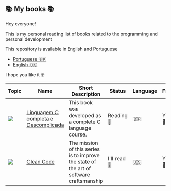 ##  📚 My books 📚
Hey everyone!

This is my personal reading list of books related to the programming and personal development

This repository is available in English and Portuguese

* [Portuguese 🇧🇷](https://github.com/MilenaCarecho/myBooks/tree/Pt-br)
* [English 🇺🇸](https://github.com/MilenaCarecho/myBooks)


I hope you like it 🤓


|Topic                                                                 | Name                                                                                                                             | Short Description                                          | Status     | Language | Free |
|----------------------------------------------------------------------| ---------------------------------------------------------------------------------------------------------------------------------| -----------------------------------------------------| ---------- |----------| -----|
|<img src="https://img.icons8.com/color/48/000000/c-programming.png"/> | [Linguagem C completa e Descomplicada](https://github.com/MilenaCarecho/myBooks/tree/master/LinguagemCCompletaDescomplocada_Andre)       | This book was developed as a complete C language course.                                                    | Reading   📖 |    🇧🇷    | Yes 💸 |
|<img src="https://img.icons8.com/nolan/64/development-skill.png"/>    | [Clean Code](https://github.com/MilenaCarecho/myBooks/tree/master/Clean%20Code)                                |The mission of this series is to improve the state of the art of software craftsmanship                      | I'll read 📅 |    🇺🇸    | Yes 💸 |
